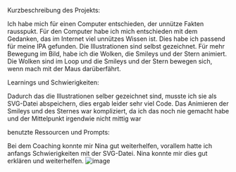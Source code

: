 Kurzbeschreibung des Projekts:

Ich habe mich für einen Computer entschieden, der unnütze Fakten rausspukt. Für den Computer habe ich mich entschieden mit dem Gedanken, das im Internet viel unnützes Wissen ist. Dies habe ich passend für meine IPA gefunden. 
Die Illustrationen sind selbst gezeichnet. Für mehr Bewegung im Bild, habe ich die Wolken, die Smileys und der Stern animiert. Die Wolken sind im Loop und die Smileys und der Stern bewegen sich, wenn mach mit der Maus darüberfährt. 

Learnings und Schwierigkeiten:

Dadurch das die Illustrationen selber gezeichnet sind, musste ich sie als SVG-Datei abspeichern, dies ergab leider sehr viel Code. Das Animieren der Smileys und des Sternes war kompliziert, da ich das noch nie gemacht habe und der Mittelpunkt irgendwie nicht mittig war

benutzte Ressourcen und Prompts:

Bei dem Coaching konnte mir Nina gut weiterhelfen, vorallem hatte ich anfangs Schwierigkeiten mit der SVG-Datei. Nina konnte mir dies gut erklären und weiterhelfen. 
![image](https://github.com/user-attachments/assets/41f145a4-553f-4826-a28c-1151fd0d07aa)
